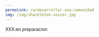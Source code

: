```yaml
---
permalink: /a/desarrollar-una-comunidad
img: /img/shackleton-soccer.jpg
---
```


XXX:en preparacion
